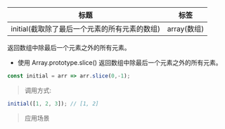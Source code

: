 |  标题   | 标签  |
|  ----  | ----  |
| initial(截取除了最后一个元素的所有元素的数组) | array(数组) |

返回数组中除最后一个元素之外的所有元素。

* 使用 Array.prototype.slice() 返回数组中除最后一个元素之外的所有元素。

```js
const initial = arr => arr.slice(0,-1);
```

> 调用方式:

```js
initial([1, 2, 3]); // [1, 2]
```

> 应用场景





